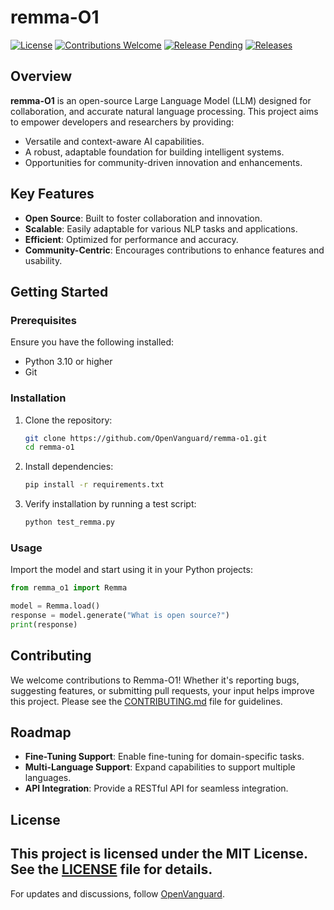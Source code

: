 # remma-O1

[![License](https://img.shields.io/badge/license-MIT-blue.svg)](LICENSE)
[![Contributions Welcome](https://img.shields.io/badge/contributions-welcome-brightgreen.svg)](CONTRIBUTING.md)
[![Release Pending](https://img.shields.io/badge/release-pending-yellow.svg)](https://github.com/OpenVanguard/remma-o1/releases/)
[![Releases](https://img.shields.io/badge/releases-page-blue.svg)](https://github.com/OpenVanguard/remma-o1/releases/)

## Overview
**remma-O1** is an open-source Large Language Model (LLM) designed for collaboration, and accurate natural language processing. This project aims to empower developers and researchers by providing:

- Versatile and context-aware AI capabilities.
- A robust, adaptable foundation for building intelligent systems.
- Opportunities for community-driven innovation and enhancements.

## Key Features
- **Open Source**: Built to foster collaboration and innovation.
- **Scalable**: Easily adaptable for various NLP tasks and applications.
- **Efficient**: Optimized for performance and accuracy.
- **Community-Centric**: Encourages contributions to enhance features and usability.

## Getting Started
### Prerequisites
Ensure you have the following installed:
- Python 3.10 or higher
- Git

### Installation
1. Clone the repository:
   ```bash
   git clone https://github.com/OpenVanguard/remma-o1.git
   cd remma-o1
   ```
2. Install dependencies:
   ```bash
   pip install -r requirements.txt
   ```

3. Verify installation by running a test script:
   ```bash
   python test_remma.py
   ```

### Usage
Import the model and start using it in your Python projects:
```python
from remma_o1 import Remma

model = Remma.load()
response = model.generate("What is open source?")
print(response)
```

## Contributing
We welcome contributions to Remma-O1! Whether it's reporting bugs, suggesting features, or submitting pull requests, your input helps improve this project. Please see the [CONTRIBUTING.md](CONTRIBUTING.md) file for guidelines.

## Roadmap
- **Fine-Tuning Support**: Enable fine-tuning for domain-specific tasks.
- **Multi-Language Support**: Expand capabilities to support multiple languages.
- **API Integration**: Provide a RESTful API for seamless integration.

## License
This project is licensed under the MIT License. See the [LICENSE](LICENSE) file for details.
---
For updates and discussions, follow [OpenVanguard](https://github.com/OpenVanguard).
